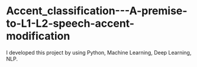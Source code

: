 # Accent_classification---A-premise-to-L1-L2-speech-accent-modification
I developed this project by using Python, Machine Learning, Deep Learning, NLP.
